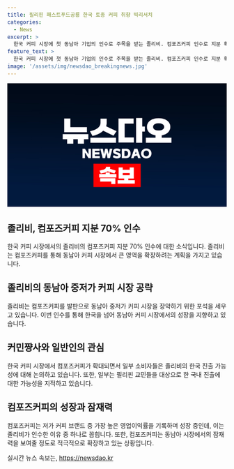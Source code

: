 ```yaml
---
title: 필리핀 패스트푸드공룡 한국 토종 커피 취향 빅리서치
categories:
  - News
excerpt: >
  한국 커피 시장에 첫 동남아 기업의 인수로 주목을 받는 졸리비. 컴포즈커피 인수로 지분 확대, 동남아 시장에 눈독. JFC의 목표는 세계 5대 외식기업으로의 성장, 기존 기업을 인수해 목표를 향한 움직임도 주목받는다. 커피 시장에서의 중저가 브랜드 확보와 로봇 바리스타 도입 등 새로운 전략도 예상된다. 졸리비의 국내 진출 가능성에 대한 전망과 양재석 JM커피 회장의 음료 시장 센스도 주목받고 있다.
feature_text: >
  한국 커피 시장에 첫 동남아 기업의 인수로 주목을 받는 졸리비. 컴포즈커피 인수로 지분 확대, 동남아 시장에 눈독. JFC의 목표는 세계 5대 외식기업으로의 성장, 기존 기업을 인수해 목표를 향한 움직임도 주목받는다. 커피 시장에서의 중저가 브랜드 확보와 로봇 바리스타 도입 등 새로운 전략도 예상된다. 졸리비의 국내 진출 가능성에 대한 전망과 양재석 JM커피 회장의 음료 시장 센스도 주목받고 있다.
image: '/assets/img/newsdao_breakingnews.jpg'
---
```


<p><img src="/assets/img/newsdao_breakingnews.jpg" alt="bookingtag 속보" /></p>

<h2 data-ke-size="size26">졸리비, 컴포즈커피 지분 70% 인수</h2>

<p data-ke-size="size16">한국 커피 시장에서의 졸리비의 컴포즈커피 지분 70% 인수에 대한 소식입니다. 졸리비는 컴포즈커피를 통해 동남아 커피 시장에서 큰 영역을 확장하려는 계획을 가지고 있습니다.</p>

<h2 data-ke-size="size26">졸리비의 동남아 중저가 커피 시장 공략</h2>

<p data-ke-size="size16">졸리비는 컴포즈커피를 발판으로 동남아 중저가 커피 시장을 장악하기 위한 포석을 세우고 있습니다. 이번 인수를 통해 한국을 넘어 동남아 커피 시장에서의 성장을 지향하고 있습니다.</p>

<h2 data-ke-size="size26">커민쨩사와 일반인의 관심</h2>

<p data-ke-size="size16">한국 커피 시장에서 컴포즈커피가 확대되면서 일부 소비자들은 졸리비의 한국 진출 가능성에 대해 논의하고 있습니다. 또한, 일부는 필리핀 교민들을 대상으로 한 국내 진출에 대한 가능성을 지적하고 있습니다.</p>

<h2 data-ke-size="size26">컴포즈커피의 성장과 잠재력</h2>

<p data-ke-size="size16">컴포즈커피는 저가 커피 브랜드 중 가장 높은 영업이익률을 기록하며 성장 중인데, 이는 졸리비가 인수한 이유 중 하나로 꼽힙니다. 또한, 컴포즈커피는 동남아 시장에서의 잠재력을 보여줄 정도로 적극적으로 확장하고 있는 상황입니다.</p>
실시간 뉴스 속보는, <a href="https://newsdao.kr" rel="dofollow">https://newsdao.kr</a>


